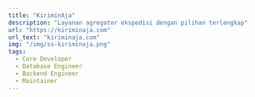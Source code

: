 ```yaml
---
title: "KiriminAja"
description: "Layanan agregator ekspedisi dengan pilihan terlengkap"
url: "https://kiriminaja.com"
url_text: "kiriminaja.com"
img: "/img/ss-kiriminaja.png"
tags:
  - Core Developer
  - Database Engineer
  - Backend Engineer
  - Maintainer
---
```

